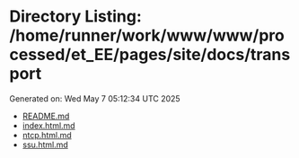 # Directory Listing: /home/runner/work/www/www/processed/et_EE/pages/site/docs/transport
Generated on: Wed May  7 05:12:34 UTC 2025

- [README.md](README.md)
- [index.html.md](index.html.md)
- [ntcp.html.md](ntcp.html.md)
- [ssu.html.md](ssu.html.md)
